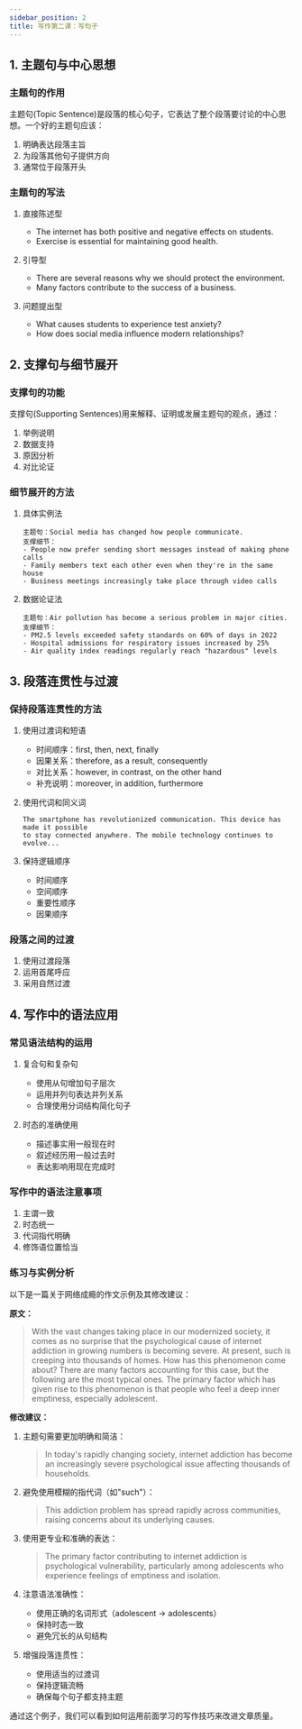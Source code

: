 ```yaml
---
sidebar_position: 2
title: 写作第二课：写句子
---
```


## 1. 主题句与中心思想

### 主题句的作用
主题句(Topic Sentence)是段落的核心句子，它表达了整个段落要讨论的中心思想。一个好的主题句应该：
1. 明确表达段落主旨
2. 为段落其他句子提供方向
3. 通常位于段落开头

### 主题句的写法
1. 直接陈述型
   - The internet has both positive and negative effects on students.
   - Exercise is essential for maintaining good health.

2. 引导型
   - There are several reasons why we should protect the environment.
   - Many factors contribute to the success of a business.

3. 问题提出型
   - What causes students to experience test anxiety?
   - How does social media influence modern relationships?

## 2. 支撑句与细节展开

### 支撑句的功能
支撑句(Supporting Sentences)用来解释、证明或发展主题句的观点，通过：
1. 举例说明
2. 数据支持
3. 原因分析
4. 对比论证

### 细节展开的方法
1. 具体实例法
   ```
   主题句：Social media has changed how people communicate.
   支撑细节：
   - People now prefer sending short messages instead of making phone calls
   - Family members text each other even when they're in the same house
   - Business meetings increasingly take place through video calls
   ```

2. 数据论证法
   ```
   主题句：Air pollution has become a serious problem in major cities.
   支撑细节：
   - PM2.5 levels exceeded safety standards on 60% of days in 2022
   - Hospital admissions for respiratory issues increased by 25%
   - Air quality index readings regularly reach "hazardous" levels
   ```

## 3. 段落连贯性与过渡

### 保持段落连贯性的方法
1. 使用过渡词和短语
   - 时间顺序：first, then, next, finally
   - 因果关系：therefore, as a result, consequently
   - 对比关系：however, in contrast, on the other hand
   - 补充说明：moreover, in addition, furthermore

2. 使用代词和同义词
   ```
   The smartphone has revolutionized communication. This device has made it possible 
   to stay connected anywhere. The mobile technology continues to evolve...
   ```

3. 保持逻辑顺序
   - 时间顺序
   - 空间顺序
   - 重要性顺序
   - 因果顺序

### 段落之间的过渡
1. 使用过渡段落
2. 运用首尾呼应
3. 采用自然过渡

## 4. 写作中的语法应用

### 常见语法结构的运用
1. 复合句和复杂句
   - 使用从句增加句子层次
   - 运用并列句表达并列关系
   - 合理使用分词结构简化句子

2. 时态的准确使用
   - 描述事实用一般现在时
   - 叙述经历用一般过去时
   - 表达影响用现在完成时

### 写作中的语法注意事项
1. 主谓一致
2. 时态统一
3. 代词指代明确
4. 修饰语位置恰当

### 练习与实例分析
以下是一篇关于网络成瘾的作文示例及其修改建议：

**原文：**
> With the vast changes taking place in our modernized society, it comes as no surprise that the psychological cause of internet addiction in growing numbers is becoming severe. At present, such is creeping into thousands of homes. How has this phenomenon come about? There are many factors accounting for this case, but the following are the most typical ones. The primary factor which has given rise to this phenomenon is that people who feel a deep inner emptiness, especially adolescent.

**修改建议：**
1. 主题句需要更加明确和简洁：
   > In today's rapidly changing society, internet addiction has become an increasingly severe psychological issue affecting thousands of households.

2. 避免使用模糊的指代词（如"such"）：
   > This addiction problem has spread rapidly across communities, raising concerns about its underlying causes.

3. 使用更专业和准确的表达：
   > The primary factor contributing to internet addiction is psychological vulnerability, particularly among adolescents who experience feelings of emptiness and isolation.

4. 注意语法准确性：
   - 使用正确的名词形式（adolescent → adolescents）
   - 保持时态一致
   - 避免冗长的从句结构

5. 增强段落连贯性：
   - 使用适当的过渡词
   - 保持逻辑流畅
   - 确保每个句子都支持主题

通过这个例子，我们可以看到如何运用前面学习的写作技巧来改进文章质量。
